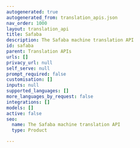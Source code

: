 ```yaml
---
autogenerated: true
autogenerated_from: translation_apis.json
nav_order: 1000
layout: translation_api
title: Safaba
description: The Safaba machine translation API
id: safaba
parent: Translation APIs
urls: []
privacy_url: null
self_serve: null
prompt_required: false
customisation: []
inputs: null
supported_languages: []
more_languages_by_request: false
integrations: []
models: []
active: false
seo:
  name: The Safaba machine translation API
  type: Product

---
```


